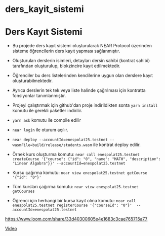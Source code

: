 # ders_kayit_sistemi

# Ders Kayıt Sistemi

* Bu projede ders kayıt sistemi oluşturularak NEAR Protocol üzerinden sisteme öğrencilerin ders kayıt yapması sağlanmıştır.

* Oluşturulan derslerin isimleri, detayları dersin sahibi (kontrat sahibi) tarafından oluşturulup, blokzincire kayıt edilmektedir.

* Öğrenciler bu ders listelerinden kendilerine uygun olan derslere kayıt oluşturabilmektedir.

* Ayrıca derslerin tek tek veya liste halinde çağrılması için kontratta fonsiyonlar tanımlanmıştır.

* Projeyi çalıştırmak için github'dan proje indirildikten sonta `yarn install` komutu ile gerekli paketler indirilir.

* `yarn asb` komutu ile compile edilir

* `near login` ile oturum açılır.

* `near deploy --accountId=enespolat25.testnet --wasmFile=build/release/students.wasm` ile kontrat deploy edilir.

*  Örnek kurs oluşturma komutu:  `near call enespolat25.testnet createCourse '{"course": {"id": "0", "name": "MATH", "description": "Linear Algabra"}}' --accountId=enespolat25.testnet`

* Kursu çağırma komutu: `near view enespolat25.testnet getCourse '{"id": "0"}'`

* Tüm kursları çağırma komutu: `near view enespolat25.testnet getCourses`

* Öğrenci için herhangi bir kursa kayıt olma komutu: `near call enespolat25.testnet registerCourse '{"courseId": "0"}'  --accountId=enespolat25.testnet`

https://www.loom.com/share/33d40300605e4e1683c3cae765715a77


[Video](https://www.loom.com/share/33d40300605e4e1683c3cae765715a77)
